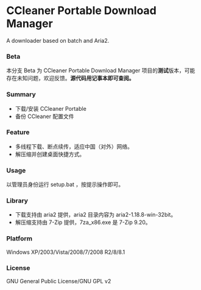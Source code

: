﻿CCleaner Portable Download Manager
=====
A downloader based on batch and Aria2.

### Beta
本分支 Beta 为 CCleaner Portable Download Manager 项目的**测试**版本，可能存在未知问题，欢迎反馈。**源代码用记事本即可查阅。**

### Summary
* 下载/安装 CCleaner Portable
* 备份 CCleaner 配置文件

### Feature
* 多线程下载、断点续传，适应中国（对外）网络。
* 解压缩并创建桌面快捷方式。

### Usage
以管理员身份运行 setup.bat ，按提示操作即可。

### Library
* 下载支持由 aria2 提供，aria2 目录内容为 aria2-1.18.8-win-32bit。
* 解压缩支持由 7-Zip 提供，7za_x86.exe 是 7-Zip 9.20。

### Platform
Windows XP/2003/Vista/2008/7/2008 R2/8/8.1

### License
GNU General Public License/GNU GPL v2
